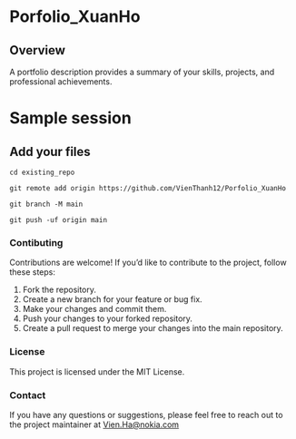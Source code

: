 # Porfolio_XuanHo

## Overview

A portfolio description provides a summary of your skills, projects, and professional achievements.

# Sample session


## Add your files

```
cd existing_repo

git remote add origin https://github.com/VienThanh12/Porfolio_XuanHo

git branch -M main

git push -uf origin main
```

### Contibuting

Contributions are welcome! If you’d like to contribute to the project, follow these steps:

1. Fork the repository.
2. Create a new branch for your feature or bug fix.
3. Make your changes and commit them.
4. Push your changes to your forked repository.
5. Create a pull request to merge your changes into the main repository.

### License

This project is licensed under the MIT License.

### Contact

If you have any questions or suggestions, please feel free to reach out to the project maintainer at Vien.Ha@nokia.com
